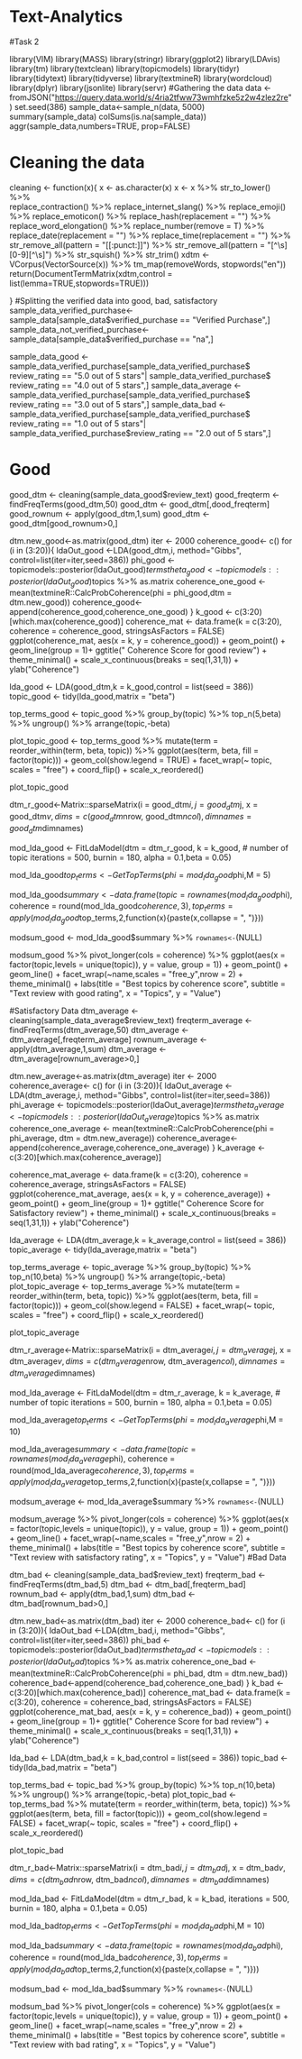 # Text-Analytics
#Task 2

library(VIM)
library(MASS)
library(stringr)
library(ggplot2) 
library(LDAvis) 
library(tm)
library(textclean)
library(topicmodels) 
library(tidyr)
library(tidytext)
library(tidyverse)
library(textmineR)
library(wordcloud)
library(dplyr)
library(jsonlite)
library(servr) 
#Gathering the data
data <- fromJSON("https://query.data.world/s/4ria2tfww73wmhfzke5z2w4zlez2re")
set.seed(386)
sample_data<-sample_n(data, 5000)
summary(sample_data)
colSums(is.na(sample_data))
aggr(sample_data,numbers=TRUE, prop=FALSE)

# Cleaning the data
cleaning <- function(x){
  x <- as.character(x)
  x <- x %>%
    str_to_lower() %>%  
    replace_contraction() %>% 
    replace_internet_slang() %>%
    replace_emoji() %>%
    replace_emoticon() %>% 
    replace_hash(replacement = "") %>% 
    replace_word_elongation() %>% 
    replace_number(remove = T) %>% 
    replace_date(replacement = "") %>% 
    replace_time(replacement = "") %>% 
    str_remove_all(pattern = "[[:punct:]]") %>% 
    str_remove_all(pattern = "[^\\s][0-9][^\\s]") %>% 
    str_squish() %>% 
    str_trim() 
  xdtm <- VCorpus(VectorSource(x)) %>%
    tm_map(removeWords, stopwords("en"))
  return(DocumentTermMatrix(xdtm,control = list(lemma=TRUE,stopwords=TRUE)))
  
}
#Splitting the verified data into good, bad, satisfactory 
sample_data_verified_purchase<- sample_data[sample_data$verified_purchase == "Verified Purchase",]
sample_data_not_verified_purchase<- sample_data[sample_data$verified_purchase == "na",]

sample_data_good <-sample_data_verified_purchase[sample_data_verified_purchase$
                                                   review_rating == "5.0 out of 5 stars"|
                                                   sample_data_verified_purchase$
                                                   review_rating == "4.0 out of 5 stars",]
sample_data_average <- sample_data_verified_purchase[sample_data_verified_purchase$
                                                       review_rating == "3.0 out of 5 stars",]
sample_data_bad <-sample_data_verified_purchase[sample_data_verified_purchase$
                                                  review_rating == "1.0 out of 5 stars"|
                                                  sample_data_verified_purchase$review_rating
                                                == "2.0 out of 5 stars",]

# Good
good_dtm <- cleaning(sample_data_good$review_text)
good_freqterm <- findFreqTerms(good_dtm,50)
good_dtm <- good_dtm[,dood_freqterm]
good_rownum <- apply(good_dtm,1,sum)
good_dtm <- good_dtm[good_rownum>0,]


dtm.new_good<-as.matrix(good_dtm)
iter <- 2000 
coherence_good<- c()
for (i in (3:20)){
  ldaOut_good <-LDA(good_dtm,i, method="Gibbs",
                    control=list(iter=iter,seed=386))
  phi_good <- topicmodels::posterior(ldaOut_good)$terms %>% as.matrix
  theta_good <- topicmodels::posterior(ldaOut_good)$topics %>% as.matrix 
  coherence_one_good <- mean(textmineR::CalcProbCoherence(phi = phi_good,dtm = dtm.new_good)) 
  coherence_good<-append(coherence_good,coherence_one_good)
}
k_good <- c(3:20)[which.max(coherence_good)] 
coherence_mat <- data.frame(k = c(3:20), coherence = coherence_good,
                            stringsAsFactors = FALSE)
ggplot(coherence_mat, aes(x = k, y = coherence_good)) + geom_point() +
  geom_line(group = 1)+
  ggtitle(" Coherence Score for good review") + theme_minimal() + 
  scale_x_continuous(breaks = seq(1,31,1)) + ylab("Coherence")

lda_good <- LDA(good_dtm,k = k_good,control = list(seed = 386))
topic_good <- tidy(lda_good,matrix = "beta")

top_terms_good <- topic_good %>%
  group_by(topic) %>%
  top_n(5,beta) %>% 
  ungroup() %>%
  arrange(topic,-beta)

plot_topic_good <- top_terms_good %>%
  mutate(term = reorder_within(term, beta, topic)) %>%
  ggplot(aes(term, beta, fill = factor(topic))) +
  geom_col(show.legend = TRUE) +
  facet_wrap(~ topic, scales = "free") +
  coord_flip() +
  scale_x_reordered()

plot_topic_good

dtm_r_good<-Matrix::sparseMatrix(i = good_dtm$i, j = good_dtm$j,
                                 x = good_dtm$v, dims = c(good_dtm$nrow, good_dtm$ncol),
                                 dimnames = good_dtm$dimnames)

mod_lda_good <- FitLdaModel(dtm = dtm_r_good,
                            k = k_good, # number of topic
                            iterations = 500,
                            burnin = 180,
                            alpha = 0.1,beta = 0.05)

mod_lda_good$top_terms <- GetTopTerms(phi = mod_lda_good$phi,M = 5)

mod_lda_good$summary <- data.frame(topic = rownames(mod_lda_good$phi),
                                   coherence = round(mod_lda_good$coherence,3),
                                   top_terms = apply(mod_lda_good$top_terms,2,function(x){paste(x,collapse = ", ")}))

modsum_good <- mod_lda_good$summary %>%
  `rownames<-`(NULL)

modsum_good %>% pivot_longer(cols = coherence) %>%
  ggplot(aes(x = factor(topic,levels = unique(topic)), y = value, group = 1)) +
  geom_point() + geom_line() +
  facet_wrap(~name,scales = "free_y",nrow = 2) +
  theme_minimal() +
  labs(title = "Best topics by coherence score",
       subtitle = "Text review with good rating",
       x = "Topics", y = "Value")


#Satisfactory Data
dtm_average <- cleaning(sample_data_average$review_text)
freqterm_average <- findFreqTerms(dtm_average,50)
dtm_average <- dtm_average[,freqterm_average]
rownum_average <- apply(dtm_average,1,sum)
dtm_average <- dtm_average[rownum_average>0,]

dtm.new_average<-as.matrix(dtm_average)
iter <- 2000 
coherence_average<- c()
for (i in (3:20)){
  ldaOut_average <-LDA(dtm_average,i, method="Gibbs",
                       control=list(iter=iter,seed=386))
  phi_average <- topicmodels::posterior(ldaOut_average)$terms %>% as.matrix
  theta_average <- topicmodels::posterior(ldaOut_average)$topics %>% as.matrix 
  coherence_one_average <- mean(textmineR::CalcProbCoherence(phi = phi_average, dtm = dtm.new_average)) 
  coherence_average<-append(coherence_average,coherence_one_average)
}
k_average <- c(3:20)[which.max(coherence_average)] 

coherence_mat_average <- data.frame(k = c(3:20), coherence = coherence_average,
                                    stringsAsFactors = FALSE)
ggplot(coherence_mat_average, aes(x = k, y = coherence_average)) + geom_point() +
  geom_line(group = 1)+
  ggtitle(" Coherence Score for Satisfactory  review") + theme_minimal() + 
  scale_x_continuous(breaks = seq(1,31,1)) + ylab("Coherence")


lda_average <- LDA(dtm_average,k = k_average,control = list(seed = 386))
topic_average <- tidy(lda_average,matrix = "beta")

top_terms_average <- topic_average %>%
  group_by(topic) %>%
  top_n(10,beta) %>% 
  ungroup() %>%
  arrange(topic,-beta)
plot_topic_average <- top_terms_average %>%
  mutate(term = reorder_within(term, beta, topic)) %>%
  ggplot(aes(term, beta, fill = factor(topic))) +
  geom_col(show.legend = FALSE) +
  facet_wrap(~ topic, scales = "free") +
  coord_flip() +
  scale_x_reordered()

plot_topic_average

dtm_r_average<-Matrix::sparseMatrix(i = dtm_average$i, j = dtm_average$j,
                                    x = dtm_average$v, dims = c(dtm_average$nrow, dtm_average$ncol),
                                    dimnames = dtm_average$dimnames)

mod_lda_average <- FitLdaModel(dtm = dtm_r_average,
                               k = k_average, # number of topic
                               iterations = 500,
                               burnin = 180,
                               alpha = 0.1,beta = 0.05)

mod_lda_average$top_terms <- GetTopTerms(phi = mod_lda_average$phi,M = 10)

mod_lda_average$summary <- data.frame(topic = rownames(mod_lda_average$phi),
                                      coherence = round(mod_lda_average$coherence,3),
                                      top_terms = apply(mod_lda_average$top_terms,2,function(x){paste(x,collapse = ", ")}))

modsum_average <- mod_lda_average$summary %>%
  `rownames<-`(NULL)

modsum_average %>% pivot_longer(cols = coherence) %>%
  ggplot(aes(x = factor(topic,levels = unique(topic)), y = value, group = 1)) +
  geom_point() + geom_line() +
  facet_wrap(~name,scales = "free_y",nrow = 2) +
  theme_minimal() +
  labs(title = "Best topics by coherence score",
       subtitle = "Text review with satisfactory rating",
       x = "Topics", y = "Value")
#Bad Data

dtm_bad <- cleaning(sample_data_bad$review_text)
freqterm_bad <- findFreqTerms(dtm_bad,5)
dtm_bad <- dtm_bad[,freqterm_bad]
rownum_bad <- apply(dtm_bad,1,sum)
dtm_bad <- dtm_bad[rownum_bad>0,]

dtm.new_bad<-as.matrix(dtm_bad)
iter <- 2000 
coherence_bad<- c()
for (i in (3:20)){
  ldaOut_bad <-LDA(dtm_bad,i, method="Gibbs",
                   control=list(iter=iter,seed=386))
  phi_bad <- topicmodels::posterior(ldaOut_bad)$terms %>% as.matrix
  theta_bad <- topicmodels::posterior(ldaOut_bad)$topics %>% as.matrix 
  coherence_one_bad <- mean(textmineR::CalcProbCoherence(phi = phi_bad, dtm = dtm.new_bad)) 
  coherence_bad<-append(coherence_bad,coherence_one_bad)
}
k_bad <- c(3:20)[which.max(coherence_bad)] 
coherence_mat_bad <- data.frame(k = c(3:20), coherence = coherence_bad,
                                stringsAsFactors = FALSE)
ggplot(coherence_mat_bad, aes(x = k, y = coherence_bad)) + geom_point() +
  geom_line(group = 1)+
  ggtitle(" Coherence Score for bad review") + theme_minimal() + 
  scale_x_continuous(breaks = seq(1,31,1)) + ylab("Coherence")

lda_bad <- LDA(dtm_bad,k = k_bad,control = list(seed = 386))
topic_bad <- tidy(lda_bad,matrix = "beta")

top_terms_bad <- topic_bad %>%
  group_by(topic) %>%
  top_n(10,beta) %>% 
  ungroup() %>%
  arrange(topic,-beta)
plot_topic_bad <- top_terms_bad %>%
  mutate(term = reorder_within(term, beta, topic)) %>%
  ggplot(aes(term, beta, fill = factor(topic))) +
  geom_col(show.legend = FALSE) +
  facet_wrap(~ topic, scales = "free") +
  coord_flip() +
  scale_x_reordered()

plot_topic_bad

dtm_r_bad<-Matrix::sparseMatrix(i = dtm_bad$i, j = dtm_bad$j,
                                x = dtm_bad$v, dims = c(dtm_bad$nrow, dtm_bad$ncol),
                                dimnames = dtm_bad$dimnames)

mod_lda_bad <- FitLdaModel(dtm = dtm_r_bad,
                           k = k_bad, 
                           iterations = 500,
                           burnin = 180,
                           alpha = 0.1,beta = 0.05)

mod_lda_bad$top_terms <- GetTopTerms(phi = mod_lda_bad$phi,M = 10)

mod_lda_bad$summary <- data.frame(topic = rownames(mod_lda_bad$phi),
                                  coherence = round(mod_lda_bad$coherence,3),
                                  top_terms = apply(mod_lda_bad$top_terms,2,function(x){paste(x,collapse = ", ")}))

modsum_bad <- mod_lda_bad$summary %>%
  `rownames<-`(NULL)

modsum_bad %>% pivot_longer(cols = coherence) %>%
  ggplot(aes(x = factor(topic,levels = unique(topic)), y = value, group = 1)) +
  geom_point() + geom_line() +
  facet_wrap(~name,scales = "free_y",nrow = 2) +
  theme_minimal() +
  labs(title = "Best topics by coherence score",
       subtitle = "Text review with bad rating",
       x = "Topics", y = "Value")
